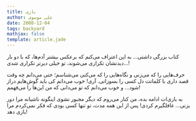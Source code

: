```yaml
---
title: بازی
author: علی موسوی
date: 2008-12-04
tags: backyard
mathjax: false
template: article.jade
---
```


کتاب بزرگی داشتی... به این اعتراف می‌کنم که برعکس بیشتر آدم‌ها، که با دو بار دیدنشان تکراری می‌شوند، تو خیلی دیر‌تر تکراری شدی...!

حرف‌هایی را که می‌زنی و نگاه‌هایی را که می‌کنی می‌شناسم؛ حتی می‌دانم چه وقت قصد داری با کلماتت دل کسی را بسوزانی. آری! خوب می‌دانم کی باید گوش‌‌هایم دراز شود... و خوب می‌دانم که تو می‌دانی که من این‌ها را می‌فهمم!

به بازی‌ات ادامه بده، من کنار می‌روم که دیگر مجبور نشوی اینگونه ناشیانه مرا دور بزنی... غافلگیرم کردی! پس از این همه مدت، تو تنها کسی بودی که فکر نمی‌کردم مرا بازی دهد!
